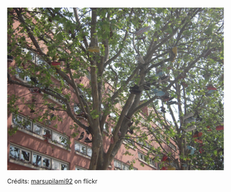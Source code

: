 ![Camille](/images/2021-12-04.jpg)

Crédits: [marsupilami92](https://www.flickr.com/people/marsupilami92/) on flickr